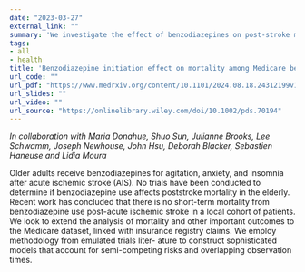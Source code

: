 ```yaml
---
date: "2023-03-27"
external_link: ""
summary: 'We investigate the effect of benzodiazepines on post-stroke mortality in the elderly on a nationwide scale'
tags:
- all
- health
title: 'Benzodiazepine initiation effect on mortality among Medicare beneficiaries post Acute Ischemic Stroke'
url_code: ""
url_pdf: "https://www.medrxiv.org/content/10.1101/2024.08.18.24312199v1.full.pdf"
url_slides: ""
url_video: ""
url_source: "https://onlinelibrary.wiley.com/doi/10.1002/pds.70194"
---
```




_In collaboration with Maria Donahue, Shuo Sun, Julianne Brooks, Lee Schwamm, Joseph Newhouse, John Hsu, Deborah Blacker, Sebastien Haneuse and Lidia Moura_





Older adults receive benzodiazepines for agitation, anxiety, and insomnia after acute ischemic stroke (AIS). No
trials have been conducted to determine if benzodiazepine use affects poststroke mortality in the elderly. Recent
work has concluded that there is no short-term mortality from benzodiazepine use post-acute ischemic stroke
in a local cohort of patients. We look to extend the analysis of mortality and other important outcomes to the
Medicare dataset, linked with insurance registry claims. We employ methodology from emulated trials liter-
ature to construct sophisticated models that account for semi-competing risks and overlapping observation times.